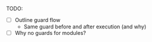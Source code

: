 TODO:
- [ ] Outline guard flow
  - Same guard before and after execution (and why)
- [ ] Why no guards for modules?